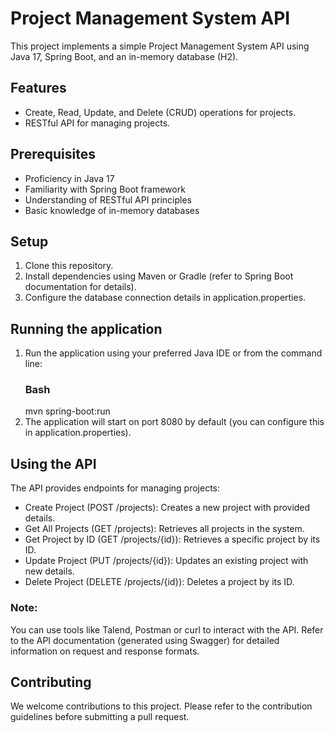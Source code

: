 # Project Management System API
This project implements a simple Project Management System API using Java 17, Spring Boot, and an in-memory database (H2).

<h2>Features</h2>
<ul>
  <li>Create, Read, Update, and Delete (CRUD) operations for projects.</li>
  <li>RESTful API for managing projects.</li>
</ul>

<h2>Prerequisites</h2>
<ul>
<li>Proficiency in Java 17</li>
<li>Familiarity with Spring Boot framework</li>
<li>Understanding of RESTful API principles</li>
<li>Basic knowledge of in-memory databases</li>
</ul>

<h2>Setup</h2>
<ol>
  <li>Clone this repository.</li>
  <li>Install dependencies using Maven or Gradle (refer to Spring Boot documentation for details).</li>
  <li>Configure the database connection details in application.properties.</li>
</ol>

<h2>Running the application</h2>
<ol>
  <li>Run the application using your preferred Java IDE or from the command line:
      <h3>Bash</h3>
      mvn spring-boot:run
  </li>
  <li>The application will start on port 8080 by default (you can configure this in application.properties).</li>
</ol>

<h2>Using the API</h2>
The API provides endpoints for managing projects:
<ul>
  <li>Create Project (POST /projects): Creates a new project with provided details.</li>
  <li>Get All Projects (GET /projects): Retrieves all projects in the system.</li>
  <li>Get Project by ID (GET /projects/{id}): Retrieves a specific project by its ID.</li>
  <li>Update Project (PUT /projects/{id}): Updates an existing project with new details.</li>
  <li>Delete Project (DELETE /projects/{id}): Deletes a project by its ID.</li>
</ul>
<h3>Note:</h3>You can use tools like Talend, Postman or curl to interact with the API. Refer to the API documentation (generated using Swagger) for detailed information on request and response formats.

<h2>Contributing</h2>
We welcome contributions to this project. Please refer to the contribution guidelines before submitting a pull request.




